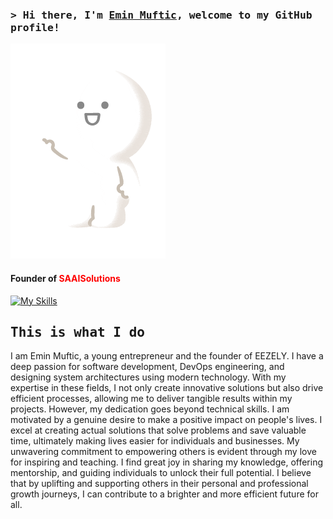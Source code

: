### <samp>&gt; Hi there, I'm <a href="https://www.linkedin.com/in/emin-muftic-265324226/" target="_blank">Emin Muftic</a>, welcome to my GitHub profile!</samp>

![Text](./welcome.gif) 

#### Founder of <span style="color:red">SAAI<span>Solutions
[![My Skills](https://skills.thijs.gg/icons?i=html,css,tailwind,js,nodejs,mongodb,redis,ts,react,docker,kubernetes,aws,git)](https://skills.thijs.gg)

## <samp>This is what I do</samp>
 
I am Emin Muftic, a young entrepreneur and the founder of EEZELY. I have a deep passion for software development, DevOps engineering, and designing system architectures using modern technology. With my expertise in these fields, I not only create innovative solutions but also drive efficient processes, allowing me to deliver tangible results within my projects. However, my dedication goes beyond technical skills. I am motivated by a genuine desire to make a positive impact on people's lives. I excel at creating actual solutions that solve problems and save valuable time, ultimately making lives easier for individuals and businesses. My unwavering commitment to empowering others is evident through my love for inspiring and teaching. I find great joy in sharing my knowledge, offering mentorship, and guiding individuals to unlock their full potential. I believe that by uplifting and supporting others in their personal and professional growth journeys, I can contribute to a brighter and more efficient future for all.
